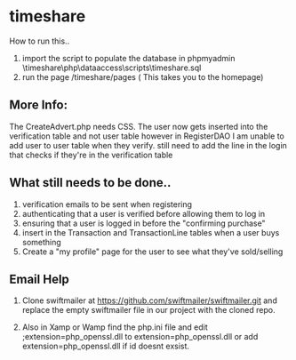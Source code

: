 # timeshare

How to run this..

1. import the script to populate the database in phpmyadmin \timeshare\php\dataaccess\scripts\timeshare.sql
2. run the page /timeshare/pages ( This takes you to the homepage)

## More Info:
The CreateAdvert.php needs CSS. The user now gets inserted into the verification table and not user table however in RegisterDAO I am unable to add user to user table when they verify. still need to add the line in the login that checks if they're in the verification table <br />

## What still needs to be done..<br />
1. verification emails to be sent when registering<br />
2. authenticating that a user is verified before allowing them to log in<br />
3. ensuring that a user is logged in before the "confirming purchase" <br />
4. insert in the Transaction and TransactionLine tables when a user buys something <br />
5. Create a "my profile" page for the user to see what they've sold/selling 

## Email Help

 1. Clone swiftmailer at https://github.com/swiftmailer/swiftmailer.git and replace the empty swiftmailer file in our project
    with the cloned repo.
   
 2. Also in Xamp or Wamp find the php.ini file and edit ;extension=php_openssl.dll to extension=php_openssl.dll
    or add extension=php_openssl.dll if id doesnt exsist.

<br />
